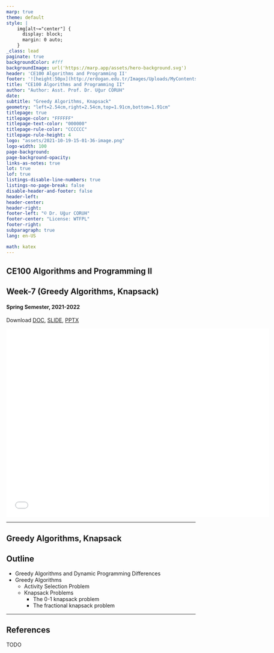 ```yaml
---
marp: true
theme: default
style: |
    img[alt~="center"] {
      display: block;
      margin: 0 auto;
    }
_class: lead
paginate: true
backgroundColor: #fff
backgroundImage: url('https://marp.app/assets/hero-background.svg')
header: 'CE100 Algorithms and Programming II'
footer: '![height:50px](http://erdogan.edu.tr/Images/Uploads/MyContents/L_379-20170718142719217230.jpg) RTEU CE100 Week-7'
title: "CE100 Algorithms and Programming II"
author: "Author: Asst. Prof. Dr. Uğur CORUH"
date:
subtitle: "Greedy Algorithms, Knapsack"
geometry: "left=2.54cm,right=2.54cm,top=1.91cm,bottom=1.91cm"
titlepage: true
titlepage-color: "FFFFFF"
titlepage-text-color: "000000"
titlepage-rule-color: "CCCCCC"
titlepage-rule-height: 4
logo: "assets/2021-10-19-15-01-36-image.png"
logo-width: 100 
page-background:
page-background-opacity:
links-as-notes: true
lot: true
lof: true
listings-disable-line-numbers: true
listings-no-page-break: false
disable-header-and-footer: false
header-left:
header-center:
header-right:
footer-left: "© Dr. Uğur CORUH"
footer-center: "License: WTFPL"
footer-right:
subparagraph: true
lang: en-US 

math: katex
---
```


<!-- _backgroundColor: aquq -->

<!-- _color: orange -->

<!-- paginate: false -->

## CE100 Algorithms and Programming II

## Week-7 (Greedy Algorithms, Knapsack)

#### Spring Semester, 2021-2022

Download [DOC](ce100-week-7-knapsack.md_doc.pdf), [SLIDE](ce100-week-7-knapsack.md_slide.pdf), [PPTX](ce100-week-7-knapsack.md_slide.pptx)

<iframe width=700, height=500 frameBorder=0 src="../ce100-week-7-knapsack.md_slide.html"></iframe>

---

<!-- paginate: true -->

## Greedy Algorithms, Knapsack

## Outline

- Greedy Algorithms and Dynamic Programming Differences 
- Greedy Algorithms 
  - Activity Selection Problem 
  - Knapsack Problems 
    - The 0-1 knapsack problem 
    - The fractional knapsack problem 

---

## References

TODO
